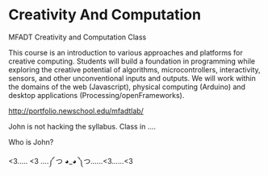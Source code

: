 Creativity And Computation
========================

MFADT Creativity and Computation Class

This course is an introduction to various approaches and platforms for creative computing. Students will build a foundation in programming while exploring the creative potential of algorithms, microcontrollers, interactivity, sensors, and  other unconventional inputs and outputs. We will work within the domains of the web (Javascript), physical computing (Arduino) and desktop applications (Processing/openFrameworks).

http://portfolio.newschool.edu/mfadtlab/

John is not hacking the syllabus. Class in ....

Who is John?

<3..... <3 ....༼ つ ◕_◕ ༽つ......<3......<3 
